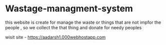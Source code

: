 # Wastage-managment-system

this website is create for manage the waste or things that are not impfor the people , 
so we collect the that thing and donate for needy peoples


wisit site -  https://aadarsh1.000webhostapp.com
